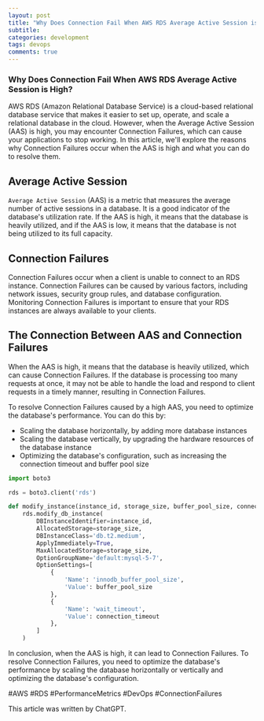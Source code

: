 ```yaml
---
layout: post
title: "Why Does Connection Fail When AWS RDS Average Active Session is High?"
subtitle:  
categories: development
tags: devops
comments: true
---
```


### Why Does Connection Fail When AWS RDS Average Active Session is High?

AWS RDS (Amazon Relational Database Service) is a cloud-based relational database service that makes it easier to set up, operate, and scale a relational database in the cloud. However, when the Average Active Session (AAS) is high, you may encounter Connection Failures, which can cause your applications to stop working. In this article, we'll explore the reasons why Connection Failures occur when the AAS is high and what you can do to resolve them.

## Average Active Session

`Average Active Session` (AAS) is a metric that measures the average number of active sessions in a database. It is a good indicator of the database's utilization rate. If the AAS is high, it means that the database is heavily utilized, and if the AAS is low, it means that the database is not being utilized to its full capacity.

## Connection Failures

Connection Failures occur when a client is unable to connect to an RDS instance. Connection Failures can be caused by various factors, including network issues, security group rules, and database configuration. Monitoring Connection Failures is important to ensure that your RDS instances are always available to your clients.

## The Connection Between AAS and Connection Failures

When the AAS is high, it means that the database is heavily utilized, which can cause Connection Failures. If the database is processing too many requests at once, it may not be able to handle the load and respond to client requests in a timely manner, resulting in Connection Failures.

To resolve Connection Failures caused by a high AAS, you need to optimize the database's performance. You can do this by:

- Scaling the database horizontally, by adding more database instances
- Scaling the database vertically, by upgrading the hardware resources of the database instance
- Optimizing the database's configuration, such as increasing the connection timeout and buffer pool size

```python
import boto3

rds = boto3.client('rds')

def modify_instance(instance_id, storage_size, buffer_pool_size, connection_timeout):
    rds.modify_db_instance(
        DBInstanceIdentifier=instance_id,
        AllocatedStorage=storage_size,
        DBInstanceClass='db.t2.medium',
        ApplyImmediately=True,
        MaxAllocatedStorage=storage_size,
        OptionGroupName='default:mysql-5-7',
        OptionSettings=[
            {
                'Name': 'innodb_buffer_pool_size',
                'Value': buffer_pool_size
            },
            {
                'Name': 'wait_timeout',
                'Value': connection_timeout
            },
        ]
    )
```

In conclusion, when the AAS is high, it can lead to Connection Failures. To resolve Connection Failures, you need to optimize the database's performance by scaling the database horizontally or vertically and optimizing the database's configuration.

#AWS #RDS #PerformanceMetrics #DevOps #ConnectionFailures

This article was written by ChatGPT.